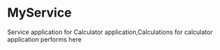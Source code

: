 # MyService
Service application for Calculator application,Calculations for calculator application performs here
